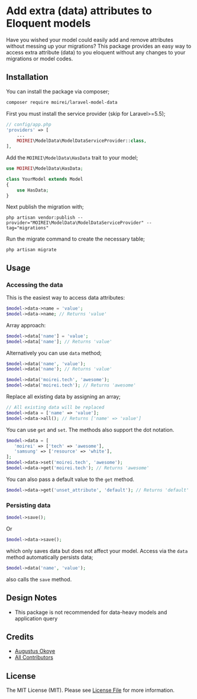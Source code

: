 # Add extra (data) attributes to Eloquent models

Have you wished your model could easily add and remove attributes without messing up your migrations? This package provides an easy way to access extra attribute (data) to you eloquent without any changes to your migrations or model codes.



## Installation

You can install the package via composer;

```bash
composer require moirei/laravel-model-data
```

First you must install the service provider (skip for Laravel>=5.5);

```php
// config/app.php
'providers' => [
    ...
    MOIREI\ModelData\ModelDataServiceProvider::class,
],
```

Add the `MOIREI\ModelData\HasData` trait to your  model;

```php
use MOIREI\ModelData\HasData;

class YourModel extends Model
{
    use HasData;
}
```

Next publish the migration with;

```
php artisan vendor:publish --provider="MOIREI\ModelData\ModelDataServiceProvider" --tag="migrations"
```

Run the migrate command to create the necessary table;

```
php artisan migrate
```

## Usage

### Accessing the data

This is the easiest way to access data attributes:

```php
$model->data->name = 'value';
$model->data->name; // Returns 'value'
```

Array approach:

```php
$model->data['name'] = 'value';
$model->data['name']; // Returns 'value'
```

Alternatively you can use `data` method;

```php
$model->data('name', 'value');
$model->data('name'); // Returns 'value'

$model->data('moirei.tech', 'awesome');
$model->data('moirei.tech'); // Returns 'awesome'
```

Replace all existing data by assigning an array;

```php
// All existing data will be replaced
$model->data = ['name' => 'value'];
$model->data->all(); // Returns ['name' => 'value']
```

You can use `get` and `set`. The methods also support the dot notation.

```php
$model->data = [
   'moirei' => ['tech' => 'awesome'],
   'samsung' => ['resource' => 'white'],
];
$model->data->set('moirei.tech', 'awesome');
$model->data->get('moirei.tech'); // Returns 'awesome'
```

You can also pass a default value to the `get` method.

```php
$model->data->get('unset_attribute', 'default'); // Returns 'default'
```

### Persisting data

```php
$model->save();
```

Or

```php
$model->data->save();
```

which only saves data but does not affect your model. Access via the `data` method automatically persists data;

```php
$model->data('name', 'value');
```

also calls the `save` method.



## Design Notes

- This package is not recommended for data-heavy models and application query





## Credits

- [Augustus Okoye](https://github.com/augustusnaz)
- [All Contributors](../../contributors)

## License

The MIT License (MIT). Please see [License File](LICENSE.md) for more information.
